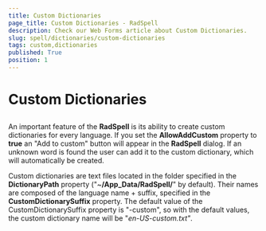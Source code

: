 ```yaml
---
title: Custom Dictionaries
page_title: Custom Dictionaries - RadSpell
description: Check our Web Forms article about Custom Dictionaries.
slug: spell/dictionaries/custom-dictionaries
tags: custom,dictionaries
published: True
position: 1
---
```


# Custom Dictionaries



## 

An important feature of the **RadSpell** is its ability to create custom dictionaries for every language. If you set the **AllowAddCustom** property to **true** an "Add to custom" button will appear in the **RadSpell** dialog. If an unknown word is found the user can add it to the custom dictionary, which will automatically be created.

Custom dictionaries are text files located in the folder specified in the **DictionaryPath** property ("~**/App_Data/RadSpell/**" by default). Their names are composed of the language name + suffix, specified in the **CustomDictionarySuffix** property. The default value of the CustomDictionarySuffix property is "-custom", so with the default values, the custom dictionary name will be "*en-US-custom.txt"*.
